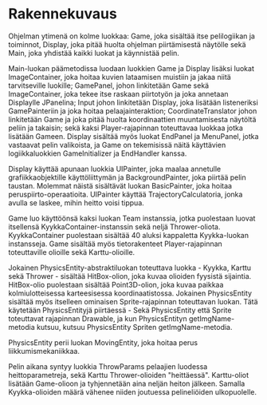 # Rakennekuvaus

Ohjelman ytimenä on kolme luokkaa: Game, joka sisältää
itse pelilogiikan ja toiminnot, Display, joka pitää huolta
ohjelman piirtämisestä näytölle sekä Main, joka yhdistää
kaikki luokat ja käynnistää pelin.

Main-luokan päämetodissa luodaan luokkien Game ja Display
lisäksi luokat ImageContainer, joka hoitaa kuvien lataamisen 
muistiin ja jakaa niitä tarvitseville luokille; GamePanel, 
johon linkitetään Game sekä ImageContainer, joka tekee itse 
raskaan piirtotyön ja joka annetaan Displaylle JPanelina; Input
johon linkitetään Display, joka lisätään listeneriksi GamePainteriin
ja joka hoitaa pelaajainteraktion; CoordinateTranslator johon
linkitetään Game ja joka pitää huolta koordinaattien muuntamisesta
näytöltä peliin ja takaisin; sekä kaksi Player-rajapinnan toteuttavaa luokkaa
jotka lisätään Gameen. Display sisältää myös luokat EndPanel ja MenuPanel, jotka
vastaavat pelin valikoista, ja Game on tekemisissä näitä käyttävien logiikkaluokkien
GameInitializer ja EndHandler kanssa.

Display käyttää apunaan luokkia UIPainter, joka maalaa annetulle grafiikkaobjektille
käyttöliittymän ja BackgroundPainter, joka piirtää pelin taustan. Molemmat näistä sisältävät
luokan BasicPainter, joka hoitaa peruspiirto-operaatioita. UIPainter käyttää TrajectoryCalculatoria,
jonka avulla se laskee, mihin heitto voisi tippua.

Game luo käyttöönsä kaksi luokan Team instanssia, jotka puolestaan luovat 
itsellensä KyykkaContainer-instanssin sekä neljä Thrower-oliota. KyykkaContainer puolestaan
sisältää 40 aluksi kappaletta Kyykka-luokan instansseja. Game sisältää
myös tietorakenteet Player-rajapinnan toteuttaville olioille sekä Karttu-olioille.

Jokainen PhysicsEntity-abstraktiluokan toteuttava luokka - Kyykka, Karttu sekä
Thrower - sisältää HitBox-olion, joka kuvaa olioiden fyysistä sijaintia.
HitBox-olio puolestaan sisältää Point3D-olion, joka kuvaa paikkaa kolmiulotteisessa
karteesisessa koordinaatistossa. Jokainen PhysicsEntity sisältää myös itselleen ominaisen Sprite-rajapinnan toteuttavan luokan.
Tätä käytetään PhysicsEntityjä piirtäessä - Sekä PhysicsEntity että Sprite
toteuttavat rajapinnan Drawable, ja kun PhysicsEntityn getImgName-metodia
kutsuu, kutsuu PhysicsEntity Spriten getImgName-metodia.

PhysicsEntity perii luokan MovingEntity, joka hoitaa perus liikkumismekaniikkaa.

Pelin aikana syntyy luokkia ThrowParams pelaajien luodessa heittoparametreja,
sekä Karttu Thrower-olioiden "heittäessä". Karttu-oliot lisätään Game-olioon
ja tyhjennetään aina neljän heiton jälkeen. Samalla Kyykka-olioiden määrä vähenee
niiden joutuessa pelineliöiden ulkopuolelle.